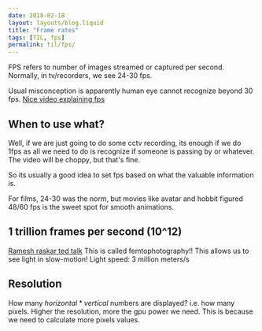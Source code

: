 ```yaml
---
date: 2018-02-18
layout: layouts/blog.liquid
title: "Frame rates"
tags: [TIL, fps]
permalink: til/fps/
---
```


FPS refers to number of images streamed or captured per second.
Normally, in tv/recorders, we see 24-30 fps.

Usual misconception is apparently human eye cannot recognize beyond 30 fps.
[Nice video explaining fps](https://www.youtube.com/watch?v=22TCiQ6_yTs)

## When to use what?

Well, if we are just going to do some cctv recording, its enough if we do 1fps as
all we need to do is recognize if someone is passing by or whatever. The video will be choppy,
but that's fine.

So its usually a good idea to set fps based on what the valuable information is.

For films, 24-30 was the norm, but movies like avatar and hobbit figured 48/60 fps is
the sweet spot for smooth animations.

## 1 trillion frames per second (10^12)
[Ramesh raskar ted talk](https://www.youtube.com/watch?v=Y_9vd4HWlVA)
This is called femtophotography!!
This allows us to see light in slow-motion!
Light speed: 3 million meters/s

## Resolution
How many $horizontal * vertical$ numbers are displayed? i.e. how many pixels.
Higher the resolution, more the gpu power we need. This is because we need to calculate more pixels values.
